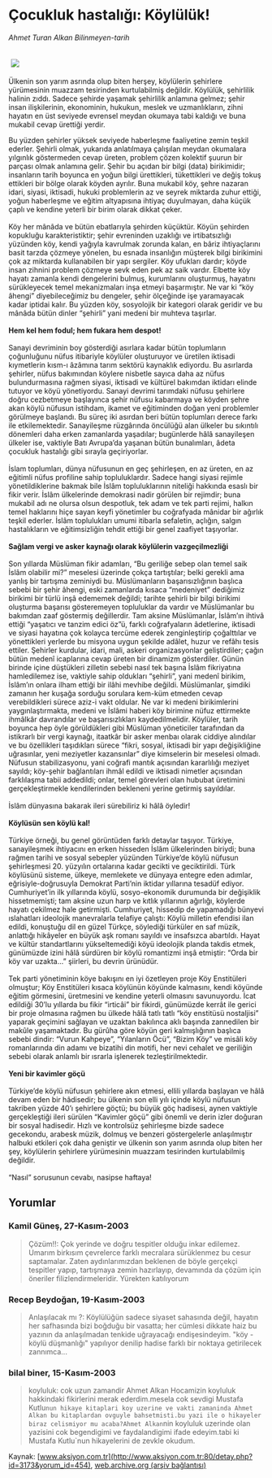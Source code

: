 # Çocukluk hastalığı: Köylülük!

*Ahmet Turan Alkan Bilinmeyen-tarih*

<div>
 <font>
  <img border="0" height="1" src="/web/20040120211850im_/http://www.aksiyon.com.tr/images/blank.gif"/>
 </font>
 <font class="content">
  <p>
   <img border="0" hspace="5" src="http://web.archive.org/web/20040120211850im_/http://www.aksiyon.com.tr/resim/466/20.jpg" vspace="5"/>
  </p>
 </font>
 <font class="content">
  Ülkenin son yarım asrında olup biten herşey, köylülerin şehirlere yürümesinin muazzam tesirinden kurtulabilmiş değildir. Köylülük, şehirlilik halinin zıddı. Sadece şehirde yaşamak şehirlilik anlamına gelmez; şehir insan ilişkilerinin, ekonominin, hukukun, meslek ve uzmanlıkların, zihni hayatın en üst seviyede evrensel meydan okumaya tabi kaldığı ve buna mukabil cevap ürettiği yerdir.
 </font>
 <p>
  <font class="content">
   Bu yüzden şehirler yüksek seviyede haberleşme faaliyetine zemin teşkil ederler. Şehirli olmak, yukarıda anlatılmaya çalışılan meydan okumalara yılgınlık göstermeden cevap üreten, problem çözen kolektif şuurun bir parçası olmak anlamına gelir. Şehir bu açıdan bir bilgi (data) birikimidir; insanların tarih boyunca en yoğun bilgi ürettikleri, tükettikleri ve değiş tokuş ettikleri bir bölge olarak köyden ayrılır. Buna mukabil köy, şehre nazaran idari, siyasi, iktisadi, hukuki problemlerin az ve seyrek miktarda zuhur ettiği, yoğun haberleşme ve eğitim altyapısına ihtiyaç duyulmayan, daha küçük çaplı ve kendine yeterli bir birim olarak dikkat çeker.
   <br/>
   <br/>
   Köy her mânâda ve bütün ebatlarıyla şehirden küçüktür. Köyün şehirden kopukluğu karakteristiktir; şehir evreninden uzaklığı ve irtibatsızlığı yüzünden köy, kendi yağıyla kavrulmak zorunda kalan, en bâriz ihtiyaçlarını basit tarzda çözmeye yönelen, bu esnada insanlığın müşterek bilgi birikimini çok az miktarda kullanabilen bir yapı sergiler. Köy ufukları dardır; köyde insan zihnini problem çözmeye sevk eden pek az saik vardır. Elbette köy hayatı zamanla kendi dengelerini bulmuş, kurumlarını oluşturmuş, hayatını sürükleyecek temel mekanizmaları inşa etmeyi başarmıştır. Ne var ki “köy âhengi” diyebileceğimiz bu dengeler, şehir ölçeğinde işe yaramayacak kadar iptidai kalır. Bu yüzden köy, sosyolojik bir kategori olarak geridir ve bu mânâda bütün dinler “şehirli” yani medeni bir muhteva taşırlar.
   <br/>
   <br/>
   <b>
    Hem kel hem fodul; hem fukara hem despot!
   </b>
   <br/>
   <br/>
   Sanayi devriminin boy gösterdiği asırlara kadar bütün toplumların çoğunluğunu nüfus itibariyle köylüler oluşturuyor ve üretilen iktisadi kıymetlerin kısm-ı âzâmına tarım sektörü kaynaklık ediyordu. Bu asırlarda şehirler, nüfus bakımından köylere nisbetle sayıca daha az nüfus bulundurmasına rağmen siyasi, iktisadi ve kültürel bakımdan iktidarı elinde tutuyor ve köyü yönetiyordu. Sanayi devrimi tarımdaki nüfusu şehirlere doğru cezbetmeye başlayınca şehir nüfusu kabarmaya ve köyden şehre akan köylü nüfusun istihdam, ikamet ve eğitiminden doğan yeni problemler görülmeye başlandı. Bu süreç iki asırdan beri bütün toplumları derece farkı ile etkilemektedir. Sanayileşme rüzgârında öncülüğü alan ülkeler bu sıkıntılı dönemleri daha erken zamanlarda yaşadılar; bugünlerde hâlâ sanayileşen ülkeler ise, vaktiyle Batı Avrupa’da yaşanan bütün bunalımları, âdeta çocukluk hastalığı gibi sırayla geçiriyorlar.
   <br/>
   <br/>
   İslam toplumları, dünya nüfusunun en geç şehirleşen, en az üreten, en az eğitimli nüfus profiline sahip topluluklardır. Sadece hangi siyasi rejimle yönetildiklerine bakmak bile İslâm topluluklarının niteliği hakkında esaslı bir fikir verir. İslâm ülkelerinde demokrasi nadir görülen bir rejimdir; buna mukabil adı ne olursa olsun despotluk, tek adam ve tek parti rejimi, halkın temel haklarını hiçe sayan keyfi yönetimler bu coğrafyada mânidar bir ağırlık teşkil ederler. İslâm toplulukları umumi itibarla sefaletin, açlığın, salgın hastalıkların ve eğitimsizliğin tehdit ettiği bir genel zaafiyet taşıyorlar.
   <br/>
   <br/>
   <b>
    Sağlam vergi ve asker kaynağı olarak köylülerin vazgeçilmezliği
   </b>
   <br/>
   <br/>
   Son yıllarda Müslüman fikir adamları, “Bu geriliğe sebep olan temel saik İslâm olabilir mi?” meselesi üzerinde çokça tartıştılar; belki gerekli ama yanlış bir tartışma zeminiydi bu. Müslümanların başarısızlığının başlıca sebebi bir şehir âhengi, eski zamanlarda kısaca “medeniyet” dediğimiz birikimi bir türlü inşâ edememek değildi; tarihte şehirli bir bilgi birikimi oluşturma başarısı gösteremeyen topluluklar da vardır ve Müslümanlar bu bakımdan zaaf göstermiş değillerdir. Tam aksine Müslümanlar, İslâm’ın ihtivâ ettiği “yaşatıcı ve tanzim edici öz”ü, farklı coğrafyaların âdetlerine, iktisadi ve siyasi hayatına çok kolayca tercüme ederek zenginleştirip çoğalttılar ve yönettikleri yerlerde bu misyona uygun şekilde adâlet, huzur ve refâhı tesis ettiler. Şehirler kurdular, idari, mali, askeri organizasyonlar geliştirdiler; çağın bütün medenî icaplarına cevap üreten bir dinamizm gösterdiler. Günün birinde içine düştükleri zilletin sebebi nasıl tek başına İslâm fikriyatına hamledilemez ise, vaktiyle sahip oldukları “şehirli”, yani medenî birikim, İslâm’ın onlara ilham ettiği bir ilâhi mevhibe değildi. Müslümanlar, şimdiki zamanın her kuşağa sorduğu sorulara kem-küm etmeden cevap verebildikleri sürece aziz-i vakt oldular. Ne var ki medeni birikimlerini yaygınlaştırmakta, medeni ve İslâmi haberi köy birimine nüfuz ettirmekte ihmâlkâr davrandılar ve başarısızlıkları kaydedilmelidir. Köylüler, tarih boyunca hep öyle görüldükleri gibi Müslüman yöneticiler tarafından da istikrarlı bir vergi kaynağı, itaatkâr bir asker menbaı olarak ciddiye alındılar ve bu özellikleri taşıdıkları sürece “fikri, sosyal, iktisadi bir yapı değişikliğine uğrasınlar, yeni meziyetler kazansınlar” diye kimselerin bir meselesi olmadı. Nüfusun stabilizasyonu, yani coğrafi mantık açısından kararlılığı meziyet sayıldı; köy-şehir bağlantıları ihmâl edildi ve iktisadi nimetler açısından farklılaşma tabii addedildi; onlar, temel görevleri olan hububat üretimini gerçekleştirmekle kendilerinden bekleneni yerine getirmiş sayıldılar.
   <br/>
   <br/>
   İslâm dünyasına bakarak ileri sürebiliriz ki hâlâ öyledir!
   <br/>
   <br/>
   <b>
    Köylüsün sen köylü kal!
   </b>
   <br/>
   <br/>
   Türkiye örneği, bu genel görüntüden farklı detaylar taşıyor. Türkiye, sanayileşmek ihtiyacını en erken hisseden İslâm ülkelerinden biriydi; buna rağmen tarihi ve sosyal sebepler yüzünden Türkiye’de köylü nüfusun şehirleşmesi 20. yüzyılın ortalarına kadar gecikti ve geciktirildi. Türk köylüsünü sisteme, ülkeye, memlekete ve dünyaya entegre eden adımlar, eğrisiyle-doğrusuyla Demokrat Parti’nin iktidar yıllarına tesadüf ediyor. Cumhuriyet’in ilk yıllarında köylü, sosyo-ekonomik durumunda bir değişiklik hissetmemişti; tam aksine uzun harp ve kıtlık yıllarının ağırlığı, köylerde hayatı çekilmez hale getirmişti. Cumhuriyet, hissedip de yapamadığı bünyevi ıslahatları ideolojik manevralarla telafiye çalıştı: Köylü milletin efendisi ilan edildi, konuştuğu dil en güzel Türkçe, söylediği türküler en saf müzik, anlattığı hikâyeler en büyük aşk romanı sayıldı ve insafsızca abartıldı. Hayat ve kültür standartlarını yükseltemediği köyü ideolojik planda takdis etmek, günümüzde izini hâlâ sürdüren bir köylü romantizmi inşâ etmiştir: “Orda bir köy var uzakta...” şiirleri, bu devrin ürünüdür.
   <br/>
   <br/>
   Tek parti yönetiminin köye bakışını en iyi özetleyen proje Köy Enstitüleri olmuştur; Köy Enstitüleri kısaca köylünün köyünde kalmasını, kendi köyünde eğitim görmesini, üretmesini ve kendine yeterli olmasını savunuyordu. İcat edildiği 30’lu yıllarda bu fikir “irticâi” bir fikirdi, günümüzde kerrât ile gerici bir proje olmasına rağmen bu ülkede hâlâ tatlı tatlı “köy enstitüsü nostaljisi” yaparak geçimini sağlayan ve uzaktan bakılınca aklı başında zannedilen bir makûle yaşamaktadır. Bu gürûha göre köyün geri kalmışlığının başlıca sebebi dindir: “Vurun Kahpeye”, “Yılanların Öcü”, “Bizim Köy” ve misâli köy romanlarında din adamı ve bizatihi din motifi, her nevi cehalet ve geriliğin sebebi olarak anlamlı bir ısrarla işlenerek tezleştirilmektedir.
   <br/>
   <br/>
   <b>
    Yeni bir kavimler göçü
   </b>
   <br/>
   <br/>
   Türkiye’de köylü nüfusun şehirlere akın etmesi, ellili yıllarda başlayan ve hâlâ devam eden bir hâdisedir; bu ülkenin son elli yılı içinde köylü nüfusun takriben yüzde 40’ı şehirlere göçtü; bu büyük göç hadisesi, aynen vaktiyle gerçekleştiği ileri sürülen “Kavimler göçü” gibi önemli ve derin izler doğuran bir sosyal hadisedir. Hızlı ve kontrolsüz şehirleşme bizde sadece gecekondu, arabesk müzik, dolmuş ve benzeri göstergelerle anlaşılmıştır halbuki etkileri çok daha geniştir ve ülkenin son yarım asrında olup biten her şey, köylülerin şehirlere yürümesinin muazzam tesirinden kurtulabilmiş değildir.
   <br/>
   <br/>
   “Nasıl” sorusunun cevabı, nasipse haftaya!
   <br/>
  </font>
 </p>
</div>


## Yorumlar

### Kamil Güneş, 27-Kasım-2003
> Çözüm!!: 
> Çok yerinde ve doğru tespitler olduğu inkar edilemez.  Umarım birkısım çevrelerce farklı mecralara sürüklenmez bu cesur saptamalar. Zaten aydınlarımızdan beklenen de böyle gerçekçi tespitler yapıp, tartışmaya zemin hazırlayıp, devamında da çözüm için öneriler filizlendirmeleridir. Yürekten katılıyorum

### Recep Beydoğan, 19-Kasım-2003
> Anlaşılacak mı ?: 
> Köylülüğün sadece siyaset sahasında değil, hayatın her safhasında bizi boğduğu bir vasatta; her cümlesi dikkate haiz bu yazının da anlaşılmadan tenkide uğrayacağı endişesindeyim. "köy - köylü düşmanlığı" yapılıyor denilip hadise farklı bir noktaya getirilecek zannımca...

### bilal biner, 15-Kasım-2003
> koyluluk: 
> cok uzun zamandir Ahmet Alkan Hocamizin koyluluk hakkindaki fikirlerini merak ederdim.mesela cok sevdigi Mustafa Kutlu`nun hikaye kitaplari koy uzerine ve vakti zamaninda Ahmet Alkan bu kitaplardan ovguyle bahsetmisti.bu yazi ile o hikayeler biraz celismiyor mu acaba?Ahmet Alkan`nin koyluluk uzerinde olan yazisini cok begendigimi ve faydalandigimi ifade edeyim.tabi ki Mustafa Kutlu`nun hikayelerini de zevkle okudum.

Kaynak: [www.aksiyon.com.tr](http://www.aksiyon.com.tr:80/detay.php?id=3173&yorum_id=454), [web.archive.org (arşiv bağlantısı)](http://web.archive.org/web/20040120211850/http://www.aksiyon.com.tr:80/detay.php?id=3173&yorum_id=454)

